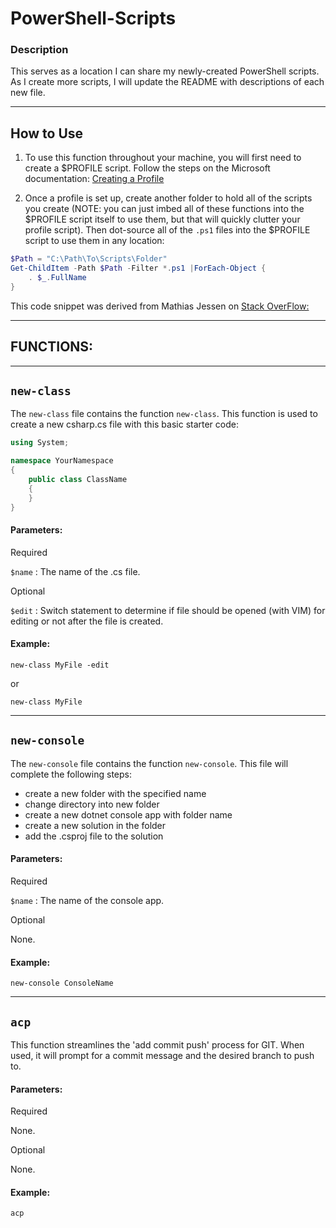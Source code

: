 # PowerShell-Scripts

### Description

This serves as a location I can share my newly-created PowerShell scripts. As I create more scripts, I will update the README with descriptions of each new file. 

---

## How to Use

1. To use this function throughout your machine, you will first need to create a $PROFILE script. Follow the steps on the Microsoft documentation: [Creating a Profile](https://docs.microsoft.com/en-us/powershell/module/microsoft.powershell.core/about/about_profiles?view=powershell-7.1)

2. Once a profile is set up, create another folder to hold all of the scripts you create (NOTE: you can just imbed all of these functions into the \$PROFILE script itself to use them, but that will quickly clutter your profile script). Then dot-source all of the `.ps1` files into the \$PROFILE script to use them in any location:

```powershell
$Path = "C:\Path\To\Scripts\Folder" 
Get-ChildItem -Path $Path -Filter *.ps1 |ForEach-Object {
    . $_.FullName
}
```

This code snippet was derived from Mathias Jessen on [Stack OverFlow:](https://stackoverflow.com/questions/38469234/how-to-source-all-powershell-scripts-from-a-directory)

---
## FUNCTIONS:
---
## `new-class`

The `new-class` file contains the function `new-class`. This function is used to create a new csharp.cs file with this basic starter code:

```csharp
using System;

namespace YourNamespace
{
    public class ClassName
    {
    }
}
```

#### Parameters:

Required

`$name` : The name of the .cs file.

Optional

`$edit` : Switch statement to determine if file should be opened (with VIM) for editing or not after the file is created.

#### Example:

`new-class MyFile -edit`

or 

`new-class MyFile`

---

## `new-console`

The `new-console` file contains the function `new-console`. This file will complete the following steps:

- create a new folder with the specified name
- change directory into new folder
- create a new dotnet console app with folder name
- create a new solution in the folder
- add the .csproj file to the solution

#### Parameters:

Required

`$name` : The name of the console app.

Optional

None.

#### Example:

`new-console ConsoleName`

---
## `acp`

This function streamlines the 'add commit push' process for GIT. When used, it will prompt for a commit message and the desired branch to push to. 

#### Parameters:

Required

None.

Optional

None.

#### Example:

`acp`
